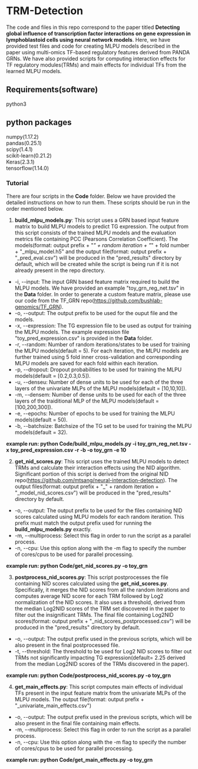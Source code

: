 # TRM-Detection
The code and files in this repo correspond to the paper titled **Detecting global influence of transcription factor interactions on gene expression in lymphoblastoid cells using neural network models**. Here, we have provided test files and code for creating MLPU models described in the paper using multi-omics TF-based regulatory features derived from PANDA GRNs. We have also provided scripts for computing interaction effects for TF regulatory modules(TRMs) and main effects for individual TFs from the learned MLPU models.

## Requirements(software)
python3

## python packages
numpy(1.17.2)\
pandas(0.25.1)\
scipy(1.4.1)\
scikit-learn(0.21.2)\
Keras(2.3.1)\
tensorflow(1.14.0)

### Tutorial
There are four scripts in the **Code** folder. Below we have provided the detailed instructions on how to run them. These scripts should be run in the order mentioned below.

1) **build_mlpu_models.py**: This script uses a GRN based input feature matrix to build MLPU models to predict TG expression. The output from this script consists of the trained MLPU models and the evaluation metrics file containing PCC (Pearsons Correlation Coefficient). The models(format: output prefix + "_" + random iteration + "_" + fold number + "_mlpu_model.h5" and the output file(format: output prefix + "_pred_eval.csv") will be produced in the "pred_results" directory by default, which will be created while the script is being run if it is not already present in the repo directory. 
* -i, --input: The input GRN based feature matrix required to build the MLPU models. We have provided an example "toy_grn_reg_net.tsv" in the **Data** folder. In order to generate a custom feature matrix, please use our code from the TF_GRN repo(https://github.com/bushlab-genomics/TF_GRN).
* -o, --output: The output prefix to be used for the ouput file and the models. 
* -x, --expression: The TG expression file to be used as output for training the MLPU models. The example expression file "toy_pred_expression.csv" is provided in the **Data** folder.
* -r, --random: Number of random iterations/states to be used for training the MLPU models(default = 5). For each iteration, the MLPU models are further trained using 5 fold inner cross-validation and corresponding MLPU models are saved for each fold within each iteration. 
* -p, --dropout: Dropout probabilities to be used for training the MLPU models(default = [0.2,0.3,0.5]).
* -u, --denseu: Number of dense units to be used for each of the three layers of the univariate MLPs of the MLPU models(default = [10,10,10]).
* -m, --densem: Number of dense units to be used for each of the three layers of the traiditional MLP of the MLPU models(default = [100,200,300]).
* -e, --epochs: Number of epochs to be used for training the MLPU models(default = 50). 
* -b, --batchsize: Batchsize of the TG set to be used for training the MLPU models(default = 32). 

**example run: python Code/build_mlpu_models.py -i toy_grn_reg_net.tsv -x toy_pred_expression.csv -r -b -o toy_grn -e 10**

2) **get_nid_scores.py**: This script uses the trained MLPU models to detect TRMs and calculate their interaction effects using the NID algorithm. Significant portion of this script is derived from the original NID repo(https://github.com/mtsang/neural-interaction-detection). The output files(format: output prefix + "_" + random iteration + "_model_nid_scores.csv") will be produced in the "pred_results" directory by default. 
* -o, --output: The output prefix to be used for the files containing NID scores calculated using MLPU models for each random iteration. This prefix must match the output prefix used for running the **build_mlpu_models.py** exactly. 
* -m, --multiprocess: Select this flag in order to run the script as a parallel process. 
* -n, --cpu: Use this option along with the -m flag to specify the number of cores/cpus to be used for parallel processing.

**example run: python Code/get_nid_scores.py -o toy_grn**

3) **postprocess_nid_scores.py**: This script postprocesses the file containing NID scores calculated using the **get_nid_scores.py**. Specifically, it merges the NID scores from all the random iterations and computes average NID score for each TRM followed by Log2 normalization of the NID scores. It also uses a threshold, derived from the median Log2NID scores of the TRM set discovered in the paper to filter out the insignificant TRMs. The final file containing Log2NID scores(format: output prefix + "_nid_scores_postprocessed.csv") will be produced in the "pred_results" directory by default. 
* -o, --output: The output prefix used in the previous scripts, which will be also present in the final postprocessed file. 
* -t, --threshold: The threshold to be used for Log2 NID scores to filter out TRMs not significantly impacting TG expression(default= 2.25 derived from the median Log2NID scores of the TRMs discovered in the paper). 

**example run: python Code/postprocess_nid_scores.py -o toy_grn**

4) **get_main_effects.py**: This script computes main effects of individual TFs present in the input feature matrix from the univariate MLPs of the MLPU models. The output file(format: output prefix + "_univariate_main_effects.csv")
* -o, --output: The output prefix used in the previous scripts, which will be also present in the final file containing main effects.
* -m, --multiprocess: Select this flag in order to run the script as a parallel process. 
* -n, --cpu: Use this option along with the -m flag to specify the number of cores/cpus to be used for parallel processing.

**example run: python Code/get_main_effects.py -o toy_grn**



